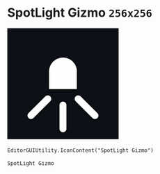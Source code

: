 # SpotLight Gizmo `256x256`
<img src="/img/SpotLight%20Gizmo.png" width=256 height=256>

``` CSharp
EditorGUIUtility.IconContent("SpotLight Gizmo")
```
```
SpotLight Gizmo
```

